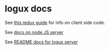 # logux docs

See [this redux guide](https://logux.org/guide/starting/new-redux-client/) for info on client side code.

See [docs on node JS server](https://logux.org/guide/starting/node-server/)

See [README docs for logux server](https://github.com/logux/server?tab=readme-ov-file#logux-server-as-framework)
